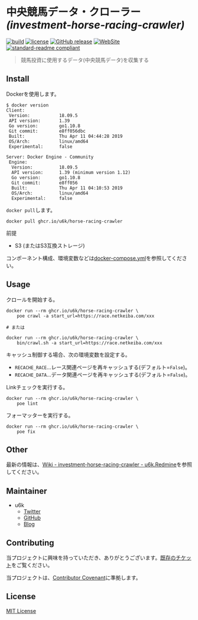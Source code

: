 # 中央競馬データ・クローラー _(investment-horse-racing-crawler)_

[![build](https://github.com/u6k/investment-horse-racing-crawler/actions/workflows/build.yml/badge.svg)](https://github.com/u6k/investment-horse-racing-crawler/actions/workflows/build.yml)
[![license](https://img.shields.io/github/license/u6k/investment-horse-racing-crawler.svg)](https://github.com/u6k/investment-horse-racing-crawler/blob/master/LICENSE)
[![GitHub release](https://img.shields.io/github/release/u6k/investment-horse-racing-crawler.svg)](https://github.com/u6k/investment-horse-racing-crawler/releases)
[![WebSite](https://img.shields.io/website-up-down-green-red/https/shields.io.svg?label=u6k.Redmine)](https://redmine.u6k.me/projects/investment-horse-racing-crawler)
[![standard-readme compliant](https://img.shields.io/badge/readme%20style-standard-brightgreen.svg?style=flat-square)](https://github.com/RichardLitt/standard-readme)

> 競馬投資に使用するデータ(中央競馬データ)を収集する

## Install

Dockerを使用します。

```
$ docker version
Client:
 Version:           18.09.5
 API version:       1.39
 Go version:        go1.10.8
 Git commit:        e8ff056dbc
 Built:             Thu Apr 11 04:44:28 2019
 OS/Arch:           linux/amd64
 Experimental:      false

Server: Docker Engine - Community
 Engine:
  Version:          18.09.5
  API version:      1.39 (minimum version 1.12)
  Go version:       go1.10.8
  Git commit:       e8ff056
  Built:            Thu Apr 11 04:10:53 2019
  OS/Arch:          linux/amd64
  Experimental:     false
```

`docker pull`します。

```
docker pull ghcr.io/u6k/horse-racing-crawler
```

前提

- S3 (またはS3互換ストレージ)

コンポーネント構成、環境変数などは[docker-compose.yml](https://github.com/u6k/investment-horse-racing-crawler/blob/main/docker-compose.yml)を参照してください。

## Usage

クロールを開始する。

```
docker run --rm ghcr.io/u6k/horse-racing-crawler \
    poe crawl -a start_url=https://race.netkeiba.com/xxx

# または

docker run --rm ghcr.io/u6k/horse-racing-crawler \
    bin/crawl.sh -a start_url=https://race.netkeiba.com/xxx
```

キャッシュ制御する場合、次の環境変数を設定する。
- `RECACHE_RACE`…レース関連ページを再キャッシュする(デフォルト=`False`)。
- `RECACHE_DATA`…データ関連ページを再キャッシュする(デフォルト=`False`)。

Linkチェックを実行する。

```
docker run --rm ghcr.io/u6k/horse-racing-crawler \
    poe lint
```

フォーマッターを実行する。

```
docker run --rm ghcr.io/u6k/horse-racing-crawler \
    poe fix
```

## Other

最新の情報は、[Wiki - investment-horse-racing-crawler - u6k.Redmine](https://redmine.u6k.me/projects/investment-horse-racing-crawler/wiki/Wiki)を参照してください。

## Maintainer

- u6k
    - [Twitter](https://twitter.com/u6k_yu1)
    - [GitHub](https://github.com/u6k)
    - [Blog](https://blog.u6k.me/)

## Contributing

当プロジェクトに興味を持っていただき、ありがとうございます。[既存のチケット](https://redmine.u6k.me/projects/investment-horse-racing-crawler/issues/)をご覧ください。

当プロジェクトは、[Contributor Covenant](https://www.contributor-covenant.org/version/1/4/code-of-conduct)に準拠します。

## License

[MIT License](https://github.com/u6k/investment-horse-racing-crawler/blob/master/LICENSE)
